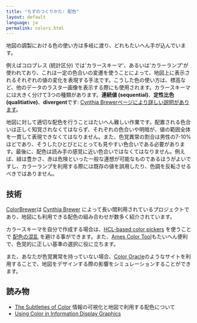 ```yaml
---
title: "ちずのつくりかた: 配色"
layout: default
language: ja
permalink: colors.html
---
```


地図の調製における色の使い方は多岐に渡り、どれもたいへん手が込んでいます。

例えばコロプレス (統計区分) では'カラースキーマ'、あるいは'カラーランプ'が使われており、これは一定の色合いの変遷を使うことによって、地図上に表示されるそれぞれの値の変化を表現する手法です。こうした色の使い方は、標高など、他のデータのラスター画像を表示する際にも使用されます。カラースキーマには大きく分けて3つの種類があります。**連続値 (sequential)**、**定性比色 (qualitiative)**、**divergent**です: [Cynthia Brewerページにより詳しい説明があります](http://colorbrewer2.org/learnmore/schemes_full.html)。

地図に対して適切な配色を行うことはたいへん難しい作業です。配置される色合いは正しく知覚されなくてはならず、それぞれの色合いや明暗が、値の範囲全体を一貫して表現できなくてはなりません。また、色覚異常の割合は男性の7-10%ほどであり、そうしたひとびとにとっても見やすい色合いである必要があります。最後に、配色は読み手の感覚に近い色合いではなくてはなりません。例えば、緑は豊かさ、赤は危険といった一般な連想が可能なものであるほうがよいですし、カラーランプを利用する際には既存の値を誤用したり、色調を反転させるべきではありません。

## 技術

[ColorBrewer](http://colorbrewer2.org/)は [Cynthia Brewer](http://www.personal.psu.edu/cab38/) によって長い間利用されているプロジェクトであり、地図にも利用できる配色の組み合わせが数多く紹介されています。

カラースキーマを自分で作成する場合は、[HCL-based color pickers](http://vis4.net/labs/colorvis/embed.html?m=hcl&gradients=6) を使うことで [配色の混乱](http://vis4.net/blog/posts/avoid-equidistant-hsv-colors/) を避ける事ができます。また、[Ames Color Tool](http://colorusage.arc.nasa.gov/ColorTool.php)もたいへん便利で、色覚的に正しい基準の選択に役に立ちます。

また、あなたが色覚異常を持っていない場合、[Color Oracle](http://colororacle.org/)のようなサイトを利用することで、地図をデザインする際の影響をシミュレーションすることができます。

## 読み物

* [The Subtleties of Color](http://earthobservatory.nasa.gov/blogs/elegantfigures/2013/08/05/subtleties-of-color-part-1-of-6/) 情報の可視化と地図で利用する配色について
* [Using Color in Information Display Graphics](http://colorusage.arc.nasa.gov/)
